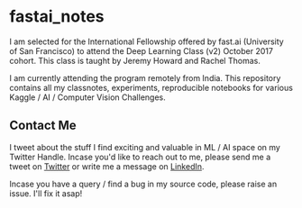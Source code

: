 # fastai_notes

I am selected for the International Fellowship offered by fast.ai (University of San Francisco) to attend the Deep Learning Class (v2) October 2017 cohort. This class is taught by Jeremy Howard and Rachel Thomas.

I am currently attending the program remotely from India. This repository contains all my classnotes, experiments, reproducible notebooks for various Kaggle / AI / Computer Vision Challenges.

## Contact Me

I tweet about the stuff I find exciting and valuable in ML / AI space on my Twitter Handle. Incase you'd like to reach out to me, please send me a tweet on  [Twitter](https://twitter.com/phanisrikanth33) or write me a message on [LinkedIn](https://in.linkedin.com/in/phanisrikanth).

Incase you have a query / find a bug in my source code, please raise an issue. I'll fix it asap!
